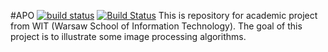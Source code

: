 #APO
[![build status](https://gitlab.sotomski.pl/ci/projects/1/status.png?ref=master)](https://gitlab.sotomski.pl/ci/projects/1?ref=master)
[![Build Status](https://travis-ci.org/sotomskir/apo.svg?branch=master)](https://travis-ci.org/sotomskir/apo)
This is repository for academic project from WIT (Warsaw School of Information Technology). The goal of this project is to illustrate some image processing algorithms.